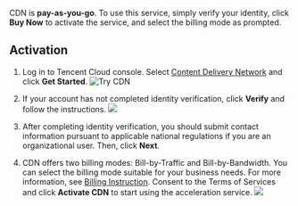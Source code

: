 CDN is **pay-as-you-go**. To use this service, simply verify your identity, click **Buy Now** to activate the service, and select the billing mode as prompted.

## Activation
1. Log in to Tencent Cloud console. Select [Content Delivery Network](https://intl.cloud.tencent.com/product/cdn) and click **Get Started**.
  ![Try CDN](https://main.qcloudimg.com/raw/1d70fba5ab0fbcbb06985f32563d0386.png)
2. If your account has not completed identity verification, click **Verify** and follow the instructions.
     ![](https://main.qcloudimg.com/raw/e2eac8cf74c6425d8403c9150320bf51.png)
3. After completing identity verification, you should submit contact information pursuant to applicable national regulations if you are an organizational user. Then, click **Next**.

4. CDN offers two billing modes: Bill-by-Traffic and Bill-by-Bandwidth. You can select the billing mode suitable for your business needs. For more information, see [Billing Instruction](https://intl.cloud.tencent.com/document/product/228/2949). Consent to the Terms of Services and click **Activate CDN** to start using the acceleration service.
    ![](https://main.qcloudimg.com/raw/b157f78a77a30ebb7809b8058b327ced.png)

